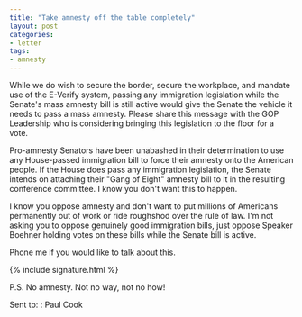 ```yaml
---
title: "Take amnesty off the table completely"
layout: post
categories:
- letter
tags:
- amnesty
---
```


While we do wish to secure the border, secure the workplace, and mandate use of the E-Verify system, passing any immigration legislation while the Senate's mass amnesty bill is still active would give the Senate the vehicle it needs to pass a mass amnesty. Please share this message with the GOP Leadership who is considering bringing this legislation to the floor for a vote.

Pro-amnesty Senators have been unabashed in their determination to use any House-passed immigration bill to force their amnesty onto the American people. If the House does pass any immigration legislation, the Senate intends on attaching their "Gang of Eight" amnesty bill to it in the resulting conference committee. I know you don't want this to happen.

I know you oppose amnesty and don't want to put millions of Americans permanently out of work or ride roughshod over the rule of law. I'm not asking you to oppose genuinely good immigration bills, just oppose Speaker Boehner holding votes on these bills while the Senate bill is active.

Phone me if you would like to talk about this.

{% include signature.html %}

P.S. No amnesty. Not no way, not no how!

Sent to:
: Paul Cook
